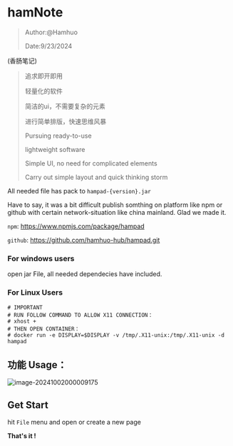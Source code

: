# hamNote

> Author:@Hamhuo
>
> Date:9/23/2024

(香肠笔记)

> 追求即开即用
>
> 轻量化的软件
>
> 简洁的ui，不需要复杂的元素
>
> 进行简单排版，快速思维风暴
>
> 
>
> Pursuing ready-to-use
>
> lightweight software
>
> Simple UI, no need for complicated elements
>
> Carry out simple layout and quick thinking storm



All needed file has pack to `hampad-{version}.jar`

Have to say, it was a bit difficult publish somthing on platform like npm or github with certain network-situation like china mainland. Glad we made it.

`npm`:  https://www.npmjs.com/package/hampad

`github`:  https://github.com/hamhuo-hub/hampad.git

### For windows users

open jar File, all needed dependecies have included.

### For Linux Users



```
# IMPORTANT
# RUN FOLLOW COMMAND TO ALLOW X11 CONNECTION： 
# xhost + 
# THEN OPEN CONTAINER： 
# docker run -e DISPLAY=$DISPLAY -v /tmp/.X11-unix:/tmp/.X11-unix -d hampad
```



## 功能 Usage：

![image-20241002000009175](https://s2.loli.net/2024/10/02/rjhgnmzXMAke5bK.png)

## Get Start

hit `File` menu and open or create a new page

**That's it !**

